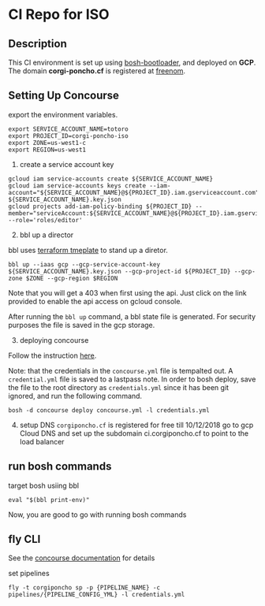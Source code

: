 # CI Repo for ISO

## Description
This CI environment is set up using [bosh-bootloader](https://github.com/cloudfoundry/bosh-bootloader), and deployed on **GCP**. The domain **corgi-poncho.cf** is registered at [freenom](https://my.freenom.com).

## Setting Up Concourse

export the environment variables.
```
export SERVICE_ACCOUNT_NAME=totoro
export PROJECT_ID=corgi-poncho-iso
export ZONE=us-west1-c
export REGION=us-west1
```
1. create a service account key
```
gcloud iam service-accounts create ${SERVICE_ACCOUNT_NAME}
gcloud iam service-accounts keys create --iam-account="${SERVICE_ACCOUNT_NAME}@${PROJECT_ID}.iam.gserviceaccount.com" ${SERVICE_ACCOUNT_NAME}.key.json
gcloud projects add-iam-policy-binding ${PROJECT_ID} --member="serviceAccount:${SERVICE_ACCOUNT_NAME}@${PROJECT_ID}.iam.gserviceaccount.com" --role='roles/editor'
```

2. bbl up a director

bbl uses [terraform tmeplate](https://github.com/cloudfoundry/bosh-bootloader/blob/master/terraform/gcp/templates/bosh_director.tf) to stand up a diretor.

```
bbl up --iaas gcp --gcp-service-account-key ${SERVICE_ACCOUNT_NAME}.key.json --gcp-project-id ${PROJECT_ID} --gcp-zone $ZONE --gcp-region $REGION
```
Note that you will get a 403 when first using the api. Just click on the link provided to enable the api access on gcloud console.

After running the `bbl up` command, a bbl state file is generated. For security purposes the file is saved in the gcp storage.

3. deploying concourse

Follow the instruction [here](https://github.com/cloudfoundry/bosh-bootloader/blob/master/docs/concourse-gcp.md).

Note: that the credentials in the `concourse.yml` file is tempalted out. A `credential.yml` file is saved to a lastpass note. In order to bosh deploy, save the file to the root directory as `credentials.yml` since it has been git ignored, and run the following command.
```
bosh -d concourse deploy concourse.yml -l credentials.yml
```

4. setup DNS
`corgiponcho.cf` is registered for free till 10/12/2018
go to gcp Cloud DNS and set up the subdomain ci.corgiponcho.cf to point to the load balancer

## run bosh commands
target bosh usiing bbl
```
eval "$(bbl print-env)"
```
Now, you are good to go with running bosh commands

## fly CLI
See the [concourse documentation](https://concourse.ci/fly-login.html) for details

set pipelines
```
fly -t corgiponcho sp -p {PIPELINE_NAME} -c pipelines/{PIPELINE_CONFIG_YML} -l credentials.yml
```